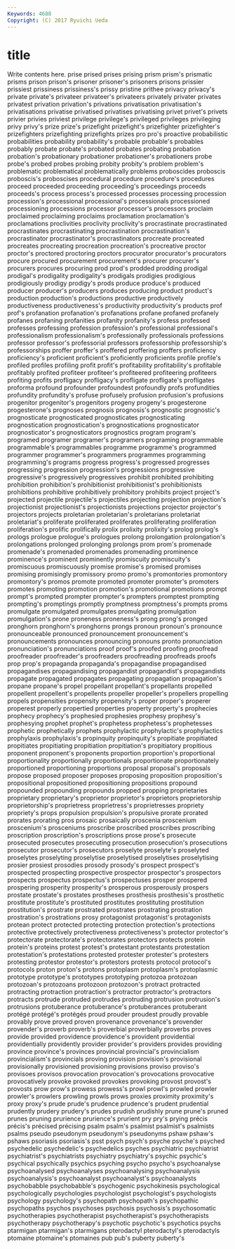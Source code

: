 ```yaml
---
Keywords: 4688 
Copyright: (C) 2017 Ryuichi Ueda
---
```


# title

Write contents here.
prise prised prises prising prism prism's
prismatic prisms prison prison's prisoner prisoner's prisoners prisons prissier prissiest
prissiness prissiness's prissy pristine prithee privacy privacy's private private's privateer
privateer's privateers privately privater privates privatest privation privation's privations privatisation
privatisation's privatisations privatise privatised privatises privatising privet privet's privets privier
privies priviest privilege privilege's privileged privileges privileging privy privy's prize
prize's prizefight prizefight's prizefighter prizefighter's prizefighters prizefighting prizefights prizes pro
pro's proactive probabilistic probabilities probability probability's probable probable's probables probably
probate probate's probated probates probating probation probation's probationary probationer probationer's
probationers probe probe's probed probes probing probity probity's problem problem's
problematic problematical problematically problems proboscides proboscis proboscis's proboscises procedural procedure
procedure's procedures proceed proceeded proceeding proceeding's proceedings proceeds proceeds's process
process's processed processes processing procession procession's processional processional's processionals processioned
processioning processions processor processor's processors proclaim proclaimed proclaiming proclaims proclamation
proclamation's proclamations proclivities proclivity proclivity's procrastinate procrastinated procrastinates procrastinating procrastination
procrastination's procrastinator procrastinator's procrastinators procreate procreated procreates procreating procreation procreation's
procreative proctor proctor's proctored proctoring proctors procurator procurator's procurators procure
procured procurement procurement's procurer procurer's procurers procures procuring prod prod's
prodded prodding prodigal prodigal's prodigality prodigality's prodigals prodigies prodigious prodigiously
prodigy prodigy's prods produce produce's produced producer producer's producers produces
producing product product's production production's productions productive productively productiveness productiveness's
productivity productivity's products prof prof's profanation profanation's profanations profane profaned
profanely profanes profaning profanities profanity profanity's profess professed professes professing
profession profession's professional professional's professionalism professionalism's professionally professionals professions professor
professor's professorial professors professorship professorship's professorships proffer proffer's proffered proffering
proffers proficiency proficiency's proficient proficient's proficiently proficients profile profile's profiled
profiles profiling profit profit's profitability profitability's profitable profitably profited profiteer
profiteer's profiteered profiteering profiteers profiting profits profligacy profligacy's profligate profligate's
profligates proforma profound profounder profoundest profoundly profs profundities profundity profundity's
profuse profusely profusion profusion's profusions progenitor progenitor's progenitors progeny progeny's
progesterone progesterone's prognoses prognosis prognosis's prognostic prognostic's prognosticate prognosticated prognosticates
prognosticating prognostication prognostication's prognostications prognosticator prognosticator's prognosticators prognostics program program's
programed programer programer's programers programing programmable programmable's programmables programme programme's
programmed programmer programmer's programmers programmes programming programming's programs progress progress's
progressed progresses progressing progression progression's progressions progressive progressive's progressively progressives
prohibit prohibited prohibiting prohibition prohibition's prohibitionist prohibitionist's prohibitionists prohibitions prohibitive
prohibitively prohibitory prohibits project project's projected projectile projectile's projectiles projecting
projection projection's projectionist projectionist's projectionists projections projector projector's projectors projects
proletarian proletarian's proletarians proletariat proletariat's proliferate proliferated proliferates proliferating proliferation
proliferation's prolific prolifically prolix prolixity prolixity's prolog prolog's prologs prologue
prologue's prologues prolong prolongation prolongation's prolongations prolonged prolonging prolongs prom
prom's promenade promenade's promenaded promenades promenading prominence prominence's prominent prominently
promiscuity promiscuity's promiscuous promiscuously promise promise's promised promises promising promisingly
promissory promo promo's promontories promontory promontory's promos promote promoted promoter
promoter's promoters promotes promoting promotion promotion's promotional promotions prompt prompt's
prompted prompter prompter's prompters promptest prompting prompting's promptings promptly promptness
promptness's prompts proms promulgate promulgated promulgates promulgating promulgation promulgation's prone
proneness proneness's prong prong's pronged pronghorn pronghorn's pronghorns prongs pronoun
pronoun's pronounce pronounceable pronounced pronouncement pronouncement's pronouncements pronounces pronouncing pronouns
pronto pronunciation pronunciation's pronunciations proof proof's proofed proofing proofread proofreader
proofreader's proofreaders proofreading proofreads proofs prop prop's propaganda propaganda's propagandise
propagandised propagandises propagandising propagandist propagandist's propagandists propagate propagated propagates propagating
propagation propagation's propane propane's propel propellant propellant's propellants propelled propellent
propellent's propellents propeller propeller's propellers propelling propels propensities propensity propensity's
proper proper's properer properest properly propertied properties property property's prophecies
prophecy prophecy's prophesied prophesies prophesy prophesy's prophesying prophet prophet's prophetess
prophetess's prophetesses prophetic prophetically prophets prophylactic prophylactic's prophylactics prophylaxis prophylaxis's
propinquity propinquity's propitiate propitiated propitiates propitiating propitiation propitiation's propitiatory propitious
proponent proponent's proponents proportion proportion's proportional proportionality proportionally proportionals proportionate
proportionately proportioned proportioning proportions proposal proposal's proposals propose proposed proposer
proposes proposing proposition proposition's propositional propositioned propositioning propositions propound propounded
propounding propounds propped propping proprietaries proprietary proprietary's proprietor proprietor's proprietors
proprietorship proprietorship's proprietress proprietress's proprietresses propriety propriety's props propulsion propulsion's
propulsive prorate prorated prorates prorating pros prosaic prosaically proscenia proscenium
proscenium's prosceniums proscribe proscribed proscribes proscribing proscription proscription's proscriptions prose
prose's prosecute prosecuted prosecutes prosecuting prosecution prosecution's prosecutions prosecutor prosecutor's
prosecutors proselyte proselyte's proselyted proselytes proselyting proselytise proselytised proselytises proselytising
prosier prosiest prosodies prosody prosody's prospect prospect's prospected prospecting prospective
prospector prospector's prospectors prospects prospectus prospectus's prospectuses prosper prospered prospering
prosperity prosperity's prosperous prosperously prospers prostate prostate's prostates prostheses prosthesis
prosthesis's prosthetic prostitute prostitute's prostituted prostitutes prostituting prostitution prostitution's prostrate
prostrated prostrates prostrating prostration prostration's prostrations prosy protagonist protagonist's protagonists
protean protect protected protecting protection protection's protections protective protectively protectiveness
protectiveness's protector protector's protectorate protectorate's protectorates protectors protects protein protein's
proteins protest protest's protestant protestants protestation protestation's protestations protested protester
protester's protesters protesting protestor protestor's protestors protests protocol protocol's protocols
proton proton's protons protoplasm protoplasm's protoplasmic prototype prototype's prototypes prototyping
protozoa protozoan protozoan's protozoans protozoon protozoon's protract protracted protracting protraction
protraction's protractor protractor's protractors protracts protrude protruded protrudes protruding protrusion
protrusion's protrusions protuberance protuberance's protuberances protuberant protégé protégé's protégés proud
prouder proudest proudly provable provably prove proved proven provenance provenance's
provender provender's proverb proverb's proverbial proverbially proverbs proves provide provided
providence providence's provident providential providentially providently provider provider's providers provides
providing province province's provinces provincial provincial's provincialism provincialism's provincials proving
provision provision's provisional provisionally provisioned provisioning provisions proviso proviso's provisoes
provisos provocation provocation's provocations provocative provocatively provoke provoked provokes provoking
provost provost's provosts prow prow's prowess prowess's prowl prowl's prowled
prowler prowler's prowlers prowling prowls prows proxies proximity proximity's proxy
proxy's prude prude's prudence prudence's prudent prudential prudently prudery prudery's
prudes prudish prudishly prune prune's pruned prunes pruning prurience prurience's
prurient pry pry's prying précis précis's précised précising psalm psalm's
psalmist psalmist's psalmists psalms pseudo pseudonym pseudonym's pseudonyms pshaw pshaw's
pshaws psoriasis psoriasis's psst psych psych's psyche psyche's psyched psychedelic
psychedelic's psychedelics psyches psychiatric psychiatrist psychiatrist's psychiatrists psychiatry psychiatry's psychic
psychic's psychical psychically psychics psyching psycho psycho's psychoanalyse psychoanalysed psychoanalyses
psychoanalysing psychoanalysis psychoanalysis's psychoanalyst psychoanalyst's psychoanalysts psychobabble psychobabble's psychogenic psychokinesis
psychological psychologically psychologies psychologist psychologist's psychologists psychology psychology's psychopath psychopath's
psychopathic psychopaths psychos psychoses psychosis psychosis's psychosomatic psychotherapies psychotherapist psychotherapist's
psychotherapists psychotherapy psychotherapy's psychotic psychotic's psychotics psychs ptarmigan ptarmigan's ptarmigans
pterodactyl pterodactyl's pterodactyls ptomaine ptomaine's ptomaines pub pub's puberty puberty's

